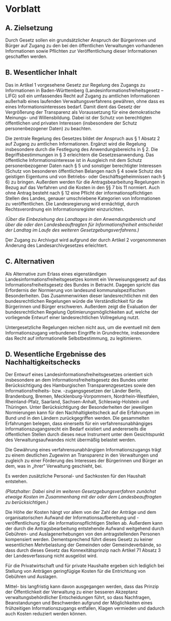 # Vorblatt

## A. Zielsetzung

Durch Gesetz sollen ein grundsätzlicher Anspruch der Bürgerinnen und Bürger auf Zugang zu den bei den öffentlichen Verwaltungen vorhandenen Informationen sowie Pflichten zur Veröffentlichung dieser Informationen geschaffen werden.

## B. Wesentlicher Inhalt

Das in Artikel 1 vorgesehene Gesetz zur Regelung des Zugangs zu Informationen in Baden-Württemberg (Landesinformationsfreiheitsgesetz – LIFG) soll ein umfassendes Recht auf Zugang zu amtlichen Informationen außerhalb eines laufenden Verwaltungsverfahrens gewähren, ohne dass es eines Informationsinteresses bedarf. 
Damit dient das Gesetz der Vergrößerung der Transparenz als Voraussetzung für eine demokratische Meinungs- und Willensbildung. 
Dabei ist der Schutz von berechtigten öffentlichen und privaten Interessen (insbesondere der Schutz personenbezogener Daten) zu beachten.

Die zentrale Regelung des Gesetzes bildet der Anspruch aus § 1 Absatz 2 auf Zugang zu amtlichen Informationen. 
Ergänzt wird die Regelung insbesondere durch die Festlegung des Anwendungsbereichs in § 2. 
Die Begriffsbestimmungen in § 3 erleichtern die Gesetzesanwendung. 
Das öffentliche Informationsinteresse ist in Ausgleich mit dem Schutz personenbezogener Daten nach § 5 und sonstiger berechtigter Interessen (Schutz von besonderen öffentlichen Belangen nach § 4 sowie Schutz des geistigen Eigentums und von Betriebs- oder Geschäftsgeheimnissen nach § 6) zu bringen. 
Außerdem werden für die Antragsbearbeitung Regelungen in Bezug auf das Verfahren und die Kosten in den §§ 7 bis 11 normiert. 
Auch ohne Antrag besteht nach § 12 eine Pflicht der informationspflichtigen Stellen des Landes, genauer umschriebene Kategorien von Informationen zu veröffentlichen. Die Landesregierung wird ermächtigt, durch Rechtsverordnung ein Informationsregister einzurichten.

_(Über die Einbeziehung des Landtages in den Anwendungsbereich und über die oder den Landesbeauftragten für Informationsfreiheit entscheidet der Landtag im Laufe des weiteren Gesetzgebungsverfahrens.)_

Der Zugang zu Archivgut wird aufgrund der durch Artikel 2 vorgenommenen Änderung des Landesarchivgesetzes erleichtert.

## C. Alternativen

Als Alternative zum Erlass eines eigenständigen Landesinformationsfreiheitsgesetzes kommt ein Verweisungsgesetz auf das Informationsfreiheitsgesetz des Bundes in Betracht. 
Dagegen spricht das Erfordernis der Normierung von landesund kommunalspezifischen Besonderheiten. 
Das Zusammenwirken dieser landesrechtlichen mit den bundesrechtlichen Regelungen würde die Verständlichkeit für die Bürgerinnen und Bürger erschweren. 
Außerdem zeigt die Evaluation der bundesrechtlichen Regelung Optimierungsmöglichkeiten auf, welche der vorliegende Entwurf einer landesrechtlichen Vollregelung nutzt.

Untergesetzliche Regelungen reichen nicht aus, um die eventuell mit dem Informationszugang verbundenen Eingriffe in Grundrechte, insbesondere das Recht auf informationelle Selbstbestimmung, zu legitimieren.

## D. Wesentliche Ergebnisse des Nachhaltigkeitschecks

Der Entwurf eines Landesinformationsfreiheitsgesetzes orientiert sich insbesondere an dem Informationsfreiheitsgesetz des Bundes unter Berücksichtigung des Hamburgischen Transparenzgesetzes sowie den Informationsfreiheits- bzw. -zugangsgesetzen der Länder Berlin, Brandenburg, Bremen, Mecklenburg-Vorpommern, Nordrhein-Westfalen, Rheinland-Pfalz, Saarland, Sachsen-Anhalt, Schleswig-Holstein und Thüringen. 
Unter Berücksichtigung der Besonderheiten der jeweiligen Normierungen kann für den Nachhaltigkeitscheck auf die Erfahrungen im Bund und in den Ländern zurückgegriffen werden.
Die gesammelten Erfahrungen belegen, dass einerseits für ein verfahrensunabhängiges Informationszugangsrecht ein Bedarf existiert und andererseits die öffentlichen Stellen durch dieses neue Instrument unter dem Gesichtspunkt des Verwaltungsaufwandes nicht übermäßig belastet werden. 

Die Gewährung eines verfahrensunabhängigen Informationszugangs trägt zu einem deutlichen Zugewinn an Transparenz in den Verwaltungen und zugleich zu einer Förderung des Interesses der Bürgerinnen und Bürger an dem, was in „ihrer“ Verwaltung geschieht, bei.

Es werden zusätzliche Personal- und Sachkosten für den Haushalt entstehen.

_(Platzhalter: Dabei sind im weiteren Gesetzgebungsverfahren zunächst etwaige Kosten im Zusammenhang mit der oder dem Landesbeauftragten zu berücksichtigen.)_

Die Höhe der Kosten hängt vor allem von der Zahl der Anträge und dem organisatorischen Aufwand der Informationsaufbereitung und -veröffentlichung für die informationspflichtigen Stellen ab. 
Außerdem kann der durch die Antragsbearbeitung entstehende Aufwand weitgehend durch Gebühren- und Auslagenerhebungen von den antragstellenden Personen kompensiert werden. 
Dementsprechend führt dieses Gesetz zu keiner wesentlichen Mehrbelastung der Gemeinden oder Gemeindeverbände, so dass durch dieses Gesetz das Konnexitätsprinzip nach Artikel 71 Absatz 3 der Landesverfassung nicht ausgelöst wird.

Für die Privatwirtschaft und für private Haushalte ergeben sich lediglich bei Stellung von Anträgen geringfügige Kosten für die Entrichtung von Gebühren und Auslagen.

Mittel- bis langfristig kann davon ausgegangen werden, dass das Prinzip der Öffentlichkeit der Verwaltung zu einer besseren Akzeptanz verwaltungsbehördlicher Entscheidungen führt, so dass Nachfragen, Beanstandungen und Beschwerden aufgrund der Möglichkeiten eines frühzeitigen Informationszugangs entfallen, Klagen vermieden und dadurch auch Kosten reduziert werden können.
